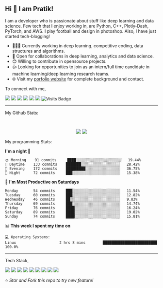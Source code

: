 ## Hi 👋 I am Pratik!
I am a developer who is passionate about stuff like deep learning and data science. Few tech that I enjoy working in, are Python, C++, Plotly-Dash, PyTorch, and  AWS. I play football and design in photoshop. Also, I have just started tech-blogging! 

- 👨🏽‍💻 Currently working in deep learning, competitive coding, data structures and algorithms.
- 🤝 Open for collaborations in deep learning, analytics and data science.
- 😊 Willing to contribute in opensource projects.
- 👍 Looking for opportunities to join as an intern/full time candidate in machine learning/deep learning research teams.
- 🌐 Visit my [porfolio website](https://pr2tik1.github.io/) for complete background and contact.

To connect with me,

[<img src="https://img.shields.io/badge/twitter-%231DA1F2.svg?&style=for-the-badge&logo=twitter&logoColor=white" />](https://twitter.com/Pratikpkb) [<img src="https://img.shields.io/badge/medium-%2312100E.svg?&style=for-the-badge&logo=medium&logoColor=white" />](https://medium.com/@pratikbaitha04)  [<img src="https://img.shields.io/badge/linkedin-%230077B5.svg?&style=for-the-badge&logo=linkedin&logoColor=white" />](https://www.linkedin.com/in/pratik-kumar04/) [<img src = "https://img.shields.io/badge/facebook-%231877F2.svg?&style=for-the-badge&logo=facebook&logoColor=white">](https://www.facebook.com/pr2tik1) [<img src ="https://img.shields.io/badge/portfolio-web-%23.svg?&style=for-the-badge&logo=&logoColor=white%22">](https://pr2tik1.github.io/) [<img src = "https://img.shields.io/badge/instagram-%23E4405F.svg?&style=for-the-badge&logo=instagram&logoColor=white">](https://www.instagram.com/pratikkumar04/)  ![Visits Badge](https://badges.pufler.dev/visits/pr2tik1/pr2tik1?style=for-the-badge ) 

---
My Github Stats: 

<br>

<p align = "center">
  <img src = "https://github-readme-stats.vercel.app/api?username=pr2tik1&show_icons=true&theme=radical&line_height=27">
  <img src = "https://github-readme-stats.vercel.app/api/top-langs/?username=pr2tik1&hide=css,html&theme=tokyonight">
</p>

My programming Stats: 
  
<!--START_SECTION:waka-->
**I'm a night 🦉** 

```text
🌞 Morning    91 commits     ████░░░░░░░░░░░░░░░░░░░░░   19.44% 
🌆 Daytime    133 commits    ███████░░░░░░░░░░░░░░░░░░   28.42% 
🌃 Evening    172 commits    █████████░░░░░░░░░░░░░░░░   36.75% 
🌙 Night      72 commits     ███░░░░░░░░░░░░░░░░░░░░░░   15.38%

```
📅 **I'm Most Productive on Saturdays** 

```text
Monday       54 commits     ███░░░░░░░░░░░░░░░░░░░░░░   11.54% 
Tuesday      60 commits     ███░░░░░░░░░░░░░░░░░░░░░░   12.82% 
Wednesday    46 commits     ██░░░░░░░░░░░░░░░░░░░░░░░   9.83% 
Thursday     69 commits     ███░░░░░░░░░░░░░░░░░░░░░░   14.74% 
Friday       76 commits     ████░░░░░░░░░░░░░░░░░░░░░   16.24% 
Saturday     89 commits     ████░░░░░░░░░░░░░░░░░░░░░   19.02% 
Sunday       74 commits     ████░░░░░░░░░░░░░░░░░░░░░   15.81%

```


📊 **This week I spent my time on** 

```text
💻 Operating Systems: 
Linux                    2 hrs 8 mins        █████████████████████████   100.0%

```


<!--END_SECTION:waka-->

---

Tech Stack,

<img src="https://img.shields.io/badge/python%20-%2314354C.svg?&style=for-the-badge&logo=python&logoColor=white"/> <img src="https://img.shields.io/badge/c%20-%2300599C.svg?&style=for-the-badge&logo=c&logoColor=white"/> <img src="https://img.shields.io/badge/c++%20-%2300599C.svg?&style=for-the-badge&logo=c%2B%2B&ogoColor=white"/> <img src="https://img.shields.io/badge/markdown-%23000000.svg?&style=for-the-badge&logo=markdown&logoColor=white"/> <img src="https://img.shields.io/badge/flask%20-%23000.svg?&style=for-the-badge&logo=flask&logoColor=white"/> <img src="https://img.shields.io/badge/git%20-%23F05033.svg?&style=for-the-badge&logo=git&logoColor=white"/> <img src="https://img.shields.io/badge/AWS%20-%23FF9900.svg?&style=for-the-badge&logo=amazon-aws&logoColor=white"/> <img src="https://img.shields.io/badge/heroku%20-%23430098.svg?&style=for-the-badge&logo=heroku&logoColor=white"/> <img src="https://img.shields.io/badge/docker%20-%230db7ed.svg?&style=for-the-badge&logo=docker&logoColor=white"/>

⭐ *Star and Fork this repo to try new feature!* 
